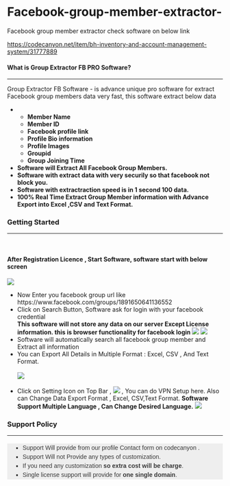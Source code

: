 # Facebook-group-member-extractor-
Facebook group member extractor 
check software on below link


https://codecanyon.net/item/bh-inventory-and-account-management-system/31777889

<h4>What is Group Extractor FB PRO Software?</h4>
            <hr class="notop">
            <p>
               Group Extractor FB Software -  is advance unique pro software for extract Facebook group members data very fast, this software extract below data
              <ul>
                    <li>
                         <ul>
						          <li><strong>Member Name</strong></li>
								  <li><strong>Member ID</strong></li>
								  <li><strong>Facebook profile link</strong></li>
								  <li><strong>Profile Bio information</strong></li>
								  <li><strong>Profile Images</strong></li>
								    <li><strong>Groupid</strong></li>
								    <li><strong>Group Joining Time</strong></li>
						 </ul>
 </li>
					<li>
                         <strong>Software will Extract All Facebook Group Members.</strong>
                    </li>
					<li>
					     <strong>Software with extract data with very securily so that facebook not block you.</strong>
					</li>
					<li>
					     <strong>Software with extractraction speed is in 1 second 100 data.</strong>
					</li>
					<li>
					      <strong>100% Real Time Extract Group Member information with Advance Export into Excel ,CSV and Text Format.</strong>
					</li>
                </ul>
            </p>
            <div class="page-header">
                <h3>Getting Started</h3>
                <hr class="notop">
            </div>
            <br>
            <h4>After Registration Licence , Start Software, software start with below screen</h4>
			<img src="http://bhansalisoft.com/evantosnap/fbgroupmember/02.png"></img>
			 <ul>
                  <li>Now Enter you facebook group url  like https://www.facebook.com/groups/1891650641136552   
				       <ul>
                </ul>
				  </li>
				  <li>Click on Search Button,  Software ask for login with your facebook credential</li>
				         <strong>This software will  not store any data on our server Except License information.  this is browser functionality for facebook login</strong>
			      <img src="http://bhansalisoft.com/evantosnap/fbgroupmember/06.png"></img>
				   <img src="http://bhansalisoft.com/evantosnap/fbgroupmember/03.png"></img>
				    <li>Software will automatically search all facebook group member and Extract all information</li>
				    <li>You can Export All Details in Multiple Format : Excel, CSV , And Text Format.</li>
					<br/>
					 		   <img src="http://bhansalisoft.com/evantosnap/fbgroupmember/04.png"></img> 
				   	<br/>
						<br/>
				   <li> Click on Setting Icon on Top Bar ,  	<img src="images/settingicon.png"></img> , You can do  VPN Setup here. 
				   Also can Change Data Export Format , Excel, CSV,Text Format.
				   <b>Software Support Multiple Language , Can Change Desired Language.</b>
				   <img src="http://bhansalisoft.com/evantosnap/fbgroupmember/05.png"></li>
				   </li>
              </ul>
              <div class="page-header">
                <h3>Support Policy</h3>
                <hr class="notop">
            </div>
            <ul style="margin: 18px 0px; padding-right: 0px; padding-left: 0px; border: 0px; outline: 0px; font-family: Arial, verdana, arial, sans-serif; vertical-align: baseline; line-height: 1.5em; color: rgb(56, 56, 56); background-color: rgb(238, 238, 238);">
                <li style="margin: 0px 0px 0px 36px; padding: 0px; border: 0px; outline: 0px; font-weight: inherit; font-style: inherit; font-family: inherit; vertical-align: baseline; list-style: square;">
                    Support Will provide from our profile Contact form on codecanyon .&nbsp;
                </li>
                <li style="margin: 0px 0px 0px 36px; padding: 0px; border: 0px; outline: 0px; font-weight: inherit; font-style: inherit; font-family: inherit; vertical-align: baseline; list-style: square;">
                    Support Will not Provide any types of customization.
                </li>
                <li style="margin: 0px 0px 0px 36px; padding: 0px; border: 0px; outline: 0px; font-weight: inherit; font-style: inherit; font-family: inherit; vertical-align: baseline; list-style: square;">
                    If you need any customization <strong>so extra cost will be charge</strong>.
                </li>
                <li style="margin: 0px 0px 0px 36px; padding: 0px; border: 0px; outline: 0px; font-weight: inherit; font-style: inherit; font-family: inherit; vertical-align: baseline; list-style: square;">
                    Single license support will provide for <strong>one single domain</strong>.
                </li>
            </ul>
